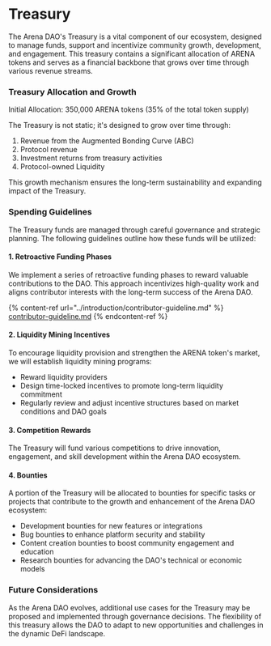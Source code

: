 # Treasury

The Arena DAO's Treasury is a vital component of our ecosystem, designed to manage funds, support and incentivize community growth, development, and engagement. This treasury contains a significant allocation of ARENA tokens and serves as a financial backbone that grows over time through various revenue streams.

### Treasury Allocation and Growth

Initial Allocation: 350,000 ARENA tokens (35% of the total token supply)

The Treasury is not static; it's designed to grow over time through:

1. Revenue from the Augmented Bonding Curve (ABC)
2. Protocol revenue
3. Investment returns from treasury activities
4. Protocol-owned Liquidity

This growth mechanism ensures the long-term sustainability and expanding impact of the Treasury.

### Spending Guidelines

The Treasury funds are managed through careful governance and strategic planning. The following guidelines outline how these funds will be utilized:

#### 1. Retroactive Funding Phases

We implement a series of retroactive funding phases to reward valuable contributions to the DAO. This approach incentivizes high-quality work and aligns contributor interests with the long-term success of the Arena DAO.

{% content-ref url="../introduction/contributor-guideline.md" %}
[contributor-guideline.md](../introduction/contributor-guideline.md)
{% endcontent-ref %}

#### 2. Liquidity Mining Incentives

To encourage liquidity provision and strengthen the ARENA token's market, we will establish liquidity mining programs:

* Reward liquidity providers
* Design time-locked incentives to promote long-term liquidity commitment
* Regularly review and adjust incentive structures based on market conditions and DAO goals

#### 3. Competition Rewards

The Treasury will fund various competitions to drive innovation, engagement, and skill development within the Arena DAO ecosystem.

#### 4. Bounties

A portion of the Treasury will be allocated to bounties for specific tasks or projects that contribute to the growth and enhancement of the Arena DAO ecosystem:

* Development bounties for new features or integrations
* Bug bounties to enhance platform security and stability
* Content creation bounties to boost community engagement and education
* Research bounties for advancing the DAO's technical or economic models

### Future Considerations

As the Arena DAO evolves, additional use cases for the Treasury may be proposed and implemented through governance decisions. The flexibility of this treasury allows the DAO to adapt to new opportunities and challenges in the dynamic DeFi landscape.
